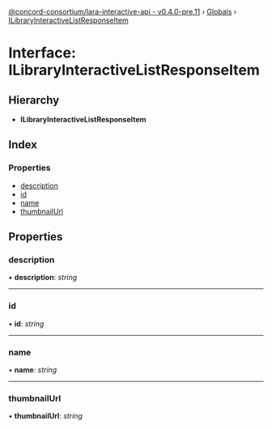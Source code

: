 [@concord-consortium/lara-interactive-api - v0.4.0-pre.11](../README.md) › [Globals](../globals.md) › [ILibraryInteractiveListResponseItem](ilibraryinteractivelistresponseitem.md)

# Interface: ILibraryInteractiveListResponseItem

## Hierarchy

* **ILibraryInteractiveListResponseItem**

## Index

### Properties

* [description](ilibraryinteractivelistresponseitem.md#description)
* [id](ilibraryinteractivelistresponseitem.md#id)
* [name](ilibraryinteractivelistresponseitem.md#name)
* [thumbnailUrl](ilibraryinteractivelistresponseitem.md#thumbnailurl)

## Properties

###  description

• **description**: *string*

___

###  id

• **id**: *string*

___

###  name

• **name**: *string*

___

###  thumbnailUrl

• **thumbnailUrl**: *string*
